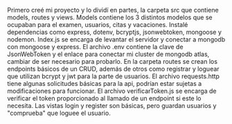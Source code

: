 Primero creé mi proyecto y lo dividí en partes, la carpeta src que contiene models, routes y views.
Models contiene los 3 distintos modelos que se ocupaban para el examen, usuarios, citas y vacaciones.
Instalé dependencias como express, dotenv, bcryptjs, jsonwebtoken, mongoose y nodemon.
Index.js se encarga de levantar el servidor y conectar a mongodb con mongoose y express.
El archivo .env contiene la clave de JsonWebToken y el enlace para conectar mi cluster de mongodb atlas, cambiar de ser necesario para probarlo.
En la carpeta routes se crean los endpoints básicos de un CRUD, además de otros como registrar y loguear que utilizan bcrypt y jwt para la parte de usuarios.
El archivo requests.http tiene algunas solicitudes básicas para la api, podrían estar sujetas a modificaciones para funcionar.
El archivo verificarToken.js se encarga de verificar el token proporcionado al llamado de un endpoint si este lo necesita.
Las vistas login y register son básicas, pero guardan usuarios y "comprueba" que loguee el usuario.

